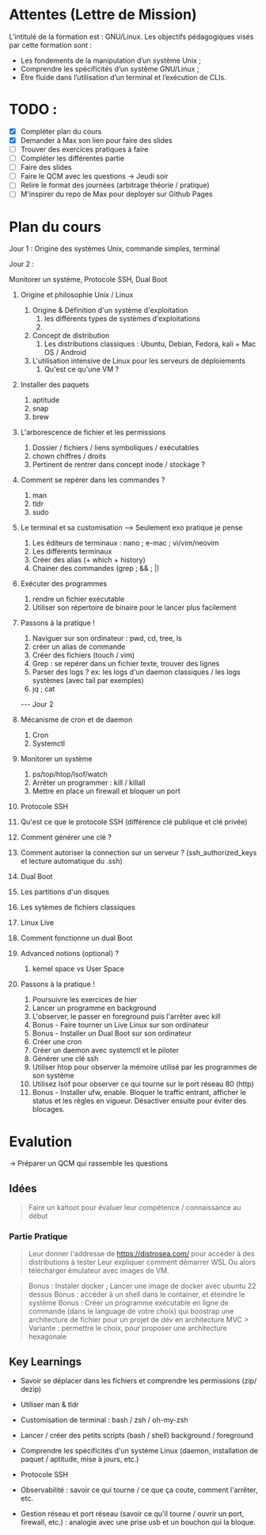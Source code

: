 # Attentes (Lettre de Mission)
L’intitulé de la formation est : GNU/Linux.
Les objectifs pédagogiques visés par cette formation sont :
- Les fondements de la manipulation d’un système Unix ;
- Comprendre les spécificités d’un système GNU/Linux ;
- Être fluide dans l’utilisation d’un terminal et l’exécution de CLIs.


# TODO : 
- [x] Compléter plan du cours
- [x] Demander à Max son lien pour faire des slides
- [ ] Trouver des exercices pratiques à faire 
- [ ] Compléter les différentes partie
- [ ] Faire des slides
- [ ] Faire le QCM avec les questions -> Jeudi soir
- [ ] Relire le format des journées (arbitrage théorie / pratique)
- [ ] M'inspirer du repo de Max pour deployer sur Github Pages 

# Plan du cours

Jour 1 : 
Origine des systèmes Unix, commande simples, terminal

Jour 2 : 

Monitorer un système, Protocole SSH, Dual Boot

1. Origine et philosophie Unix / Linux
   1. Origine & Définition d'un système d'exploitation
      1. les différents types de systèmes d'exploitations
      2. 
   2. Concept de distribution
      1. Les distributions classiques : Ubuntu, Debian, Fedora, kali + Mac OS / Android
   3. L'utilisation intensive de Linux pour les serveurs de déploiements
      1. Qu'est ce qu'une VM ? 
2. Installer des paquets
   1. aptitude
   2. snap
   3. brew
3. L'arborescence de fichier et les permissions 
   1. Dossier / fichiers / liens symboliques / exécutables 
   2. chown chiffres / droits
   3. Pertinent de rentrer dans concept inode / stockage ?
4. Comment se repérer dans les commandes ?
   1. man
   2. tldr
   3. sudo
5. Le terminal et sa customisation --> Seulement exo pratique je pense
   1. Les éditeurs de terminaux : nano ; e-mac ; vi/vim/neovim
   2. Les différents terminaux
   3. Créer des alias (+ which + history)
   4. Chainer des commandes (grep ; && ; |)
6. Exécuter des programmes
   1. rendre un fichier exécutable
   2. Utiliser son répertoire de binaire pour le lancer plus facilement
7. Passons à la pratique !
   1. Naviguer sur son ordinateur : pwd, cd, tree, ls
   2. créer un alias de commande
   3. Créer des fichiers (touch / vim)
   4. Grep : se repérer dans un fichier texte, trouver des lignes
   5. Parser des logs ? ex: les logs d'un daemon classiques / les logs systèmes (avec tail par exemples)
   6. jq ; cat
   

   --- Jour 2


7. Mécanisme de cron et de daemon
   1. Cron
   2. Systemctl
   

8. Monitorer un système
   1. ps/top/htop/lsof/watch
   2. Arrêter un programmer : kill / killall
   3. Mettre en place un firewall et bloquer un port
9.  Protocole SSH
   1. Qu'est ce que le protocole SSH (différence clé publique et clé privée)
   2. Comment générer une clé ?
   3. Comment autoriser la connection sur un serveur ? (ssh_authorized_keys et lecture automatique du .ssh)
10. Dual Boot
   1. Les partitions d'un disques
   2. Les sytèmes de fichiers classiques
   3. Linux Live
   4. Comment fonctionne un dual Boot
11. Advanced notions (optional) ? 
    1. kernel space vs User Space
12. Passons à la pratique !
    1.  Poursuivre les exercices de hier
    2.  Lancer un programme en background
    3.  L'observer, le passer en foreground puis l'arrêter avec kill
    4.  Bonus - Faire tourner un Live Linux sur son ordinateur
    5.  Bonus - Installer un Dual Boot sur son ordinateur
    6.  Créer une cron
    7.  Créer un daemon avec systemctl et le piloter
    8.  Générer une clé ssh
    9.  Utiliser htop pour observer la mémoire utilisé par les programmes de son système
    10. Utilisez lsof pour observer ce qui tourne sur le port réseau 80 (http)
    11. Bonus - Installer ufw, enable. Bloquer le traffic entrant, afficher le status et les règles en vigueur. Désactiver ensuite pour éviter des blocages.
    





# Evalution

-> Préparer un QCM qui rassemble les questions


## Idées
  > Faire un kahoot pour évaluer leur compétence / connaissance au début

  ### Partie Pratique
  > Leur donner l'addresse de https://distrosea.com/ pour accéder à des distributions à tester
  > Leur expliquer comment démarrer WSL
  > Ou alors télécharger émulateur avec images de VM.

  > Bonus : Instaler docker ; Lancer une image de docker avec ubuntu 22 dessus
  > Bonus : accéder à un shell dans le container, et éteindre le système
   > Bonus : Créer un programme exécutable en ligne de commande (dans le language de votre choix) qui boostrap une architecture de fichier pour un projet de dév en architecture MVC 
      > Variante : permettre le choix, pour proposer une architecture hexagonale

## Key Learnings

- Savoir se déplacer dans les fichiers et comprendre les permissions (zip/ dezip)
- Utiliser man & tldr
- Customisation de terminal : bash / zsh / oh-my-zsh 
- Lancer / créer des petits scripts (bash / shell) background / foreground


- Comprendre les spécificités d'un système Linux (daemon, installation de paquet / aptitude, mise à jours, etc.)
- Protocole SSH 
- Observabilité : savoir ce qui tourne / ce que ça coute, comment l'arrêter, etc.
- Gestion réseau et port réseau (savoir ce qu'il tourne / ouvrir un port, firewall, etc.) : analogie avec une prise usb et un bouchon qui la bloque.





